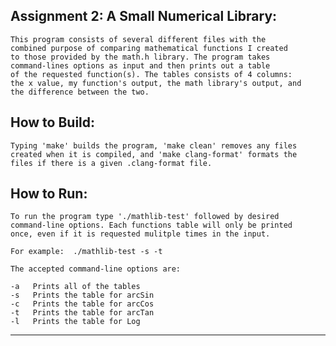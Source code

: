 ## Assignment 2: A Small Numerical Library:

    This program consists of several different files with the
    combined purpose of comparing mathematical functions I created
    to those provided by the math.h library. The program takes
    command-lines options as input and then prints out a table
    of the requested function(s). The tables consists of 4 columns:
    the x value, my function's output, the math library's output, and
    the difference between the two.

## How to Build:

    Typing 'make' builds the program, 'make clean' removes any files
    created when it is compiled, and 'make clang-format' formats the
    files if there is a given .clang-format file.

## How to Run:

    To run the program type './mathlib-test' followed by desired
    command-line options. Each functions table will only be printed
    once, even if it is requested mulitple times in the input.

    For example:  ./mathlib-test -s -t

    The accepted command-line options are:

    -a   Prints all of the tables
    -s   Prints the table for arcSin
    -c   Prints the table for arcCos
    -t   Prints the table for arcTan
    -l   Prints the table for Log

--------------------------------------------------------------------
